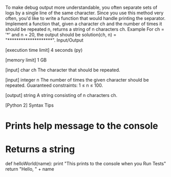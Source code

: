 To make debug output more understandable, you often separate sets of logs by a single line of the same character. Since you use this method very often, you'd like to write a function that would handle printing the separator.
Implement a function that, given a character ch and the number of times it should be repeated n, returns a string of n characters ch.
Example
For ch = '*' and n = 20, the output should be
solution(ch, n) = "********************".
Input/Output


[execution time limit] 4 seconds (py)


[memory limit] 1 GB


[input] char ch
The character that should be repeated.


[input] integer n
The number of times the given character should be repeated.
Guaranteed constraints:
1 ≤ n ≤ 100.


[output] string
A string consisting of n characters ch.


[Python 2] Syntax Tips
# Prints help message to the console
# Returns a string
def helloWorld(name):
    print "This prints to the console when you Run Tests"
    return "Hello, " + name



